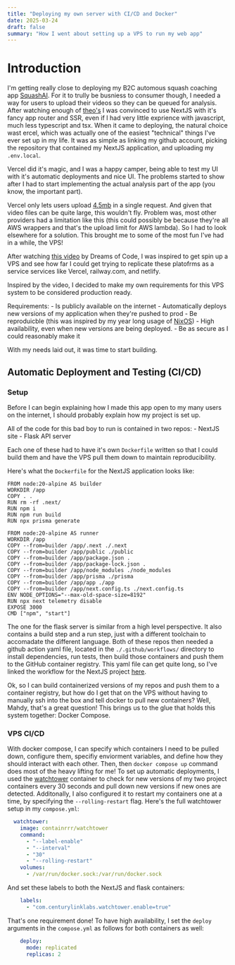 ```yaml
---
title: "Deploying my own server with CI/CD and Docker"
date: 2025-03-24
draft: false
summary: "How I went about setting up a VPS to run my web app"
---
```


# Introduction
I'm getting really close to deploying my B2C automous squash coaching app [SquashAI](/projects/squashai). For it to trully be busniess to consumer though, I needed a way for users to upload their videos so they can be queued for analysis. After watching enough of [theo's](https://www.youtube.com/@t3dotgg) I was convinced to use NextJS with it's fancy app router and SSR, even if I had very little exprience with javascript, much less typescript and tsx. When it came to deploying, the natural choice wast ercel, which was actually one of the easiest "technical" things I've ever set up in my life. It was as simple as linking my github account, picking the repository that contained my NextJS application, and uploading my `.env.local`.

Vercel did it's magic, and I was a happy camper, being able to test my UI with it's automatic deployments and nice UI. The problems started to show after I had to start implementing the actual analysis part of the app (you know, the important part).

Vercel only lets users upload [4.5mb](https://github.com/payloadcms/payload/discussions/7569) in a single request. And given that video files can be quite large, this wouldn't fly. Problem was, most other providers had a limitation like this (this could possibly be because they're all AWS wrappers and that's the upload limit for AWS lambda). So I had to look elsewhere for a solution. This brought me to some of the most fun I've had in a while, the VPS!

After watching [this video](https://www.youtube.com/watch?v=F-9KWQByeU0&t=1110s) by Dreams of Code, I was inspired to get spin up a VPS and see how far I could get trying to replicate these platofrms as a service services like Vercel, railway.com, and netlify.

Inspired by the video, I decided to make my own requirements for this VPS system to be considered production ready.

Requirements:
    - Is publicly available on the internet
    - Automatically deploys new versions of my application when they're pushed to prod
    - Be reproduicble (this was inspired by my year long usage of [NixOS](/posts/nixos))
    - High availability, even when new versions are being deployed.
    - Be as secure as I could reasonably make it

With my needs laid out, it was time to start building.

## Automatic Deployment and Testing (CI/CD)

### Setup

Before I can begin explaining how I made this app open to my many users on the internet, I should probably explain how my project is set up.

All of the code for this bad boy to run is contained in two repos:
    - NextJS site
    - Flask API server

Each one of these had to have it's own `Dockerfile` written so that I could build them and have the VPS pull them down to maintain reproducibility.

Here's what the `Dockerfile` for the NextJS application looks like:
```docker
FROM node:20-alpine AS builder
WORKDIR /app
COPY . .
RUN rm -rf .next/
RUN npm i
RUN npm run build
RUN npx prisma generate

FROM node:20-alpine AS runner
WORKDIR /app
COPY --from=builder /app/.next ./.next
COPY --from=builder /app/public ./public
COPY --from=builder /app/package.json .
COPY --from=builder /app/package-lock.json .
COPY --from=builder /app/node_modules ./node_modules
COPY --from=builder /app/prisma ./prisma
COPY --from=builder /app/app ./app
COPY --from=builder /app/next.config.ts ./next.config.ts
ENV NODE_OPTIONS="--max-old-space-size=8192"
RUN npx next telemetry disable
EXPOSE 3000
CMD ["npm", "start"]
```

The one for the flask server is similar from a high level perspective. It also contains a build step and a run step, just with a different toolchain to accomadate the different language. Both of these repos then needed a github action yaml file, located in the `./.github/workflows/` directory to install dependencies, run tests, then build those containers and push them to the GitHub container registry. This yaml file can get quite long, so I've linked the workflow for the NextJS project [here](https://gist.github.com/mmkaram/fc77b5c6bf3269b9d20dd9bdd62c8afd).

Ok, so I can build containerized versions of my repos and push them to a container registry, but how do I get that on the VPS without having to manually ssh into the box and tell docker to pull new containers? Well, Mahdy, that's a great question! This brings us to the glue that holds this system together: Docker Compose.

### VPS CI/CD

With docker compose, I can specify which containers I need to be pulled down, configure them, specifiy enviorment variables, and define how they should interact with each other. Then, then `docker compose up` command does most of the heavy lifting for me! To set up automatic deployments, I used the [watchtower](https://containrrr.dev/watchtower/) container to check for new versions of my two project containers every 30 seconds and pull down new versions if new ones are detected. Additonally, I also configured it to restart my containers one at a time, by specifying the `--rolling-restart` flag. Here's the full watchtower setup in my `compose.yml`:
```yml
  watchtower:
    image: containrrr/watchtower
    command:
      - "--label-enable"
      - "--interval"
      - "30"
      - "--rolling-restart"
    volumes:
      - /var/run/docker.sock:/var/run/docker.sock
```
And set these labels to both the NextJS and flask containers:
```yml
    labels:
      - "com.centurylinklabs.watchtower.enable=true"
```

That's one requirement done! To have high availability, I set the `deploy` arguments in the `compose.yml` as follows for both containers as well:
```yml
    deploy:
      mode: replicated
      replicas: 2
```
